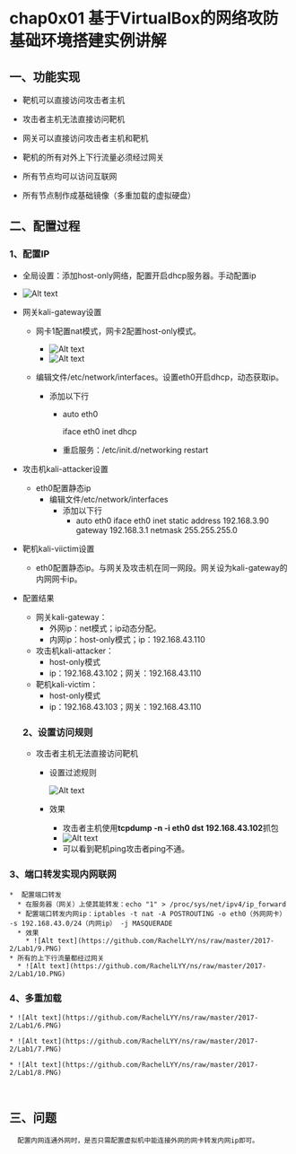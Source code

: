 # chap0x01 基于VirtualBox的网络攻防基础环境搭建实例讲解

## 一、功能实现

*	靶机可以直接访问攻击者主机

- 攻击者主机无法直接访问靶机
- 网关可以直接访问攻击者主机和靶机
- 靶机的所有对外上下行流量必须经过网关
- 所有节点均可以访问互联网


- 所有节点制作成基础镜像（多重加载的虚拟硬盘）

## 二、配置过程

### 1、配置IP

* 全局设置：添加host-only网络，配置开启dhcp服务器。手动配置ip


* ![Alt text](https://github.com/RachelLYY/ns/raw/master/2017-2/Lab1/1.PNG)


* 网关kali-gateway设置

  * 网卡1配置nat模式，网卡2配置host-only模式。

    * ![Alt text](https://github.com/RachelLYY/ns/raw/master/2017-2/Lab1/2.PNG)
    * ![Alt text](https://github.com/RachelLYY/ns/raw/master/2017-2/Lab1/3.PNG)

  * 编辑文件/etc/network/interfaces。设置eth0开启dhcp，动态获取ip。

    * 添加以下行

      * auto eth0 

        iface eth0 inet dhcp 

      * 重启服务：/etc/init.d/networking restart

* 攻击机kali-attacker设置

  * eth0配置静态ip
    * 编辑文件/etc/network/interfaces
      * 添加以下行
        * auto eth0 
          iface eth0 inet static 
          address 192.168.3.90 
          gateway 192.168.3.1 
          netmask 255.255.255.0 

* 靶机kali-viictim设置

  * eth0配置静态ip。与网关及攻击机在同一网段。网关设为kali-gateway的内网网卡ip。

* 配置结果

  * 网关kali-gateway：
    * 外网ip：net模式；ip动态分配。
    * 内网ip：host-only模式；ip：192.168.43.110
  * 攻击机kali-attacker：
    * host-only模式
    * ip：192.168.43.102；网关：192.168.43.110
  * 靶机kali-victim：
    * host-only模式
    * ip：192.168.43.103；网关：192.168.43.110

  ### 2、设置访问规则

  * 攻击者主机无法直接访问靶机

    * 设置过滤规则

      ![Alt text](https://github.com/RachelLYY/ns/raw/master/2017-2/Lab1/4.PNG)

    * 效果

      * 攻击者主机使用**tcpdump -n -i eth0 dst 192.168.43.102**抓包
      * ![Alt text](https://github.com/RachelLYY/ns/raw/master/2017-2/Lab1/5.PNG)
      * 可以看到靶机ping攻击者ping不通。

 ### 3、端口转发实现内网联网

    *  配置端口转发
      * 在服务器（网关）上使其能转发：echo "1" > /proc/sys/net/ipv4/ip_forward
      * 配置端口转发内网ip：iptables -t nat -A POSTROUTING -o eth0（外网网卡） -s 192.168.43.0/24（内网ip） -j MASQUERADE 
      * 效果
        * ![Alt text](https://github.com/RachelLYY/ns/raw/master/2017-2/Lab1/9.PNG)
    * 所有的上下行流量都经过网关
      * ![Alt text](https://github.com/RachelLYY/ns/raw/master/2017-2/Lab1/10.PNG)

 ### 4、多重加载

    * ![Alt text](https://github.com/RachelLYY/ns/raw/master/2017-2/Lab1/6.PNG)

    * ![Alt text](https://github.com/RachelLYY/ns/raw/master/2017-2/Lab1/7.PNG)

    * ![Alt text](https://github.com/RachelLYY/ns/raw/master/2017-2/Lab1/8.PNG)

      ​

## 三、问题

      配置内网连通外网时，是否只需配置虚拟机中能连接外网的网卡转发内网ip即可。

      ​

      ​
